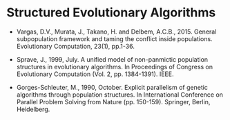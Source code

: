 # Structured Evolutionary Algorithms

* Vargas, D.V., Murata, J., Takano, H. and Delbem, A.C.B., 2015. General subpopulation framework and taming the conflict inside populations. Evolutionary Computation, 23(1), pp.1-36.

* Sprave, J., 1999, July. A unified model of non-panmictic population structures in evolutionary algorithms. In Proceedings of Congress on Evolutionary Computation (Vol. 2, pp. 1384-1391). IEEE.

* Gorges-Schleuter, M., 1990, October. Explicit parallelism of genetic algorithms through population structures. In International Conference on Parallel Problem Solving from Nature (pp. 150-159). Springer, Berlin, Heidelberg.
